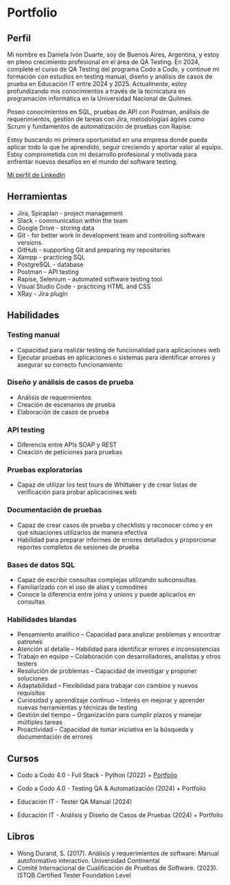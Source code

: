 # Portfolio

## Perfil
Mi nombre es Daniela Ivón Duarte, soy de Buenos Aires, Argentina, y estoy en pleno crecimiento profesional en el área de QA Testing. En 2024, completé el curso de QA Testing del programa Codo a Codo, y continué mi formación con estudios en testing manual, diseño y análisis de casos de prueba en Educación IT entre 2024 y 2025. Actualmente, estoy profundizando mis conocimientos a través de la tecnicatura en programación informática en la Universidad Nacional de Quilmes.

Poseo conocimientos en SQL, pruebas de API con Postman, análisis de requerimientos, gestión de tareas con Jira, metodologías ágiles como Scrum y fundamentos de automatización de pruebas con Rapise.

Estoy buscando mi primera oportunidad en una empresa donde pueda aplicar todo lo que he aprendido, seguir creciendo y aportar valor al equipo. Estoy comprometida con mi desarrollo profesional y motivada para enfrentar nuevos desafíos en el mundo del software testing.

[Mi perfil de LinkedIn](https://www.linkedin.com/in/daniela-ivon-duarte/)

## Herramientas
* Jira, Spiraplan - project management
* Slack - communication within the team
* Google Drive - storing data
* Git - for better work in development team and controlling software versions
* GitHub - supporting Git and preparing my repositories
* Xampp - practicing SQL
* PostgreSQL - database
* Postman - API testing
* Rapise, Selenium - automated software testing tool
* Visual Studio Code - practicing HTML and CSS
* XRay - Jira plugin

## Habilidades
### Testing manual
* Capacidad para realizar testing de funcionalidad para aplicaciones web
* Ejecutar pruebas en aplicaciones o sistemas para identificar errores y asegurar su correcto funcionamiento 

### Diseño y análisis de casos de prueba
* Análisis de requermientos
* Creación de escenarios de prueba
* Elaboración de casos de prueba

### API testing
* Diferencia entre APIs SOAP y REST
* Creación de peticiones para pruebas

### Pruebas exploratorias
* Capaz de utilizar los test tours de Whittaker y de crear listas de verificación para probar aplicaciones web

### Documentación de pruebas
* Capaz de crear casos de prueba y checklists y reconocer cómo y en qué situaciones utilizarlos de manera efectiva
* Habilidad para preparar informes de errores detallados y proporcionar reportes completos de sesiones de prueba

### Bases de datos SQL
* Capaz de escribir consultas complejas utilizando subconsultas
* Familiarizado con el uso de alias y comodines
* Conoce la diferencia entre joins y unions y puede aplicarlos en consultas

### Habilidades blandas
* Pensamiento analítico – Capacidad para analizar problemas y encontrar patrones
* Atención al detalle – Habilidad para identificar errores e inconsistencias
* Trabajo en equipo – Colaboración con desarrolladores, analistas y otros testers
* Resolución de problemas – Capacidad de investigar y proponer soluciones
* Adaptabilidad – Flexibilidad para trabajar con cambios y nuevos requisitos
* Curiosidad y aprendizaje continuo – Interés en mejorar y aprender nuevas herramientas y técnicas de testing
* Gestión del tiempo – Organización para cumplir plazos y manejar múltiples tareas
* Proactividad – Capacidad de tomar iniciativa en la búsqueda y documentación de errores

## Cursos
* Codo a Codo 4.0 - Full Stack - Python (2022) + [Portfolio](https://github.com/IvonDuarte1989/pasteleria)

* Codo a Codo 4.0 - Testing QA & Automatización (2024) + Portfolio
* Educación IT - Tester QA Manual (2024)
* Educación IT - Análisis y Diseño de Casos de Pruebas (2024) + Portfolio

## Libros
* Wong Durand, S. (2017). Análisis y requerimientos de software: Manual autoformativo interactivo. Universidad Continental
* Comité Internacional de Cualificación de Pruebas de Software. (2023). ISTQB Certified Tester Foundation Level
